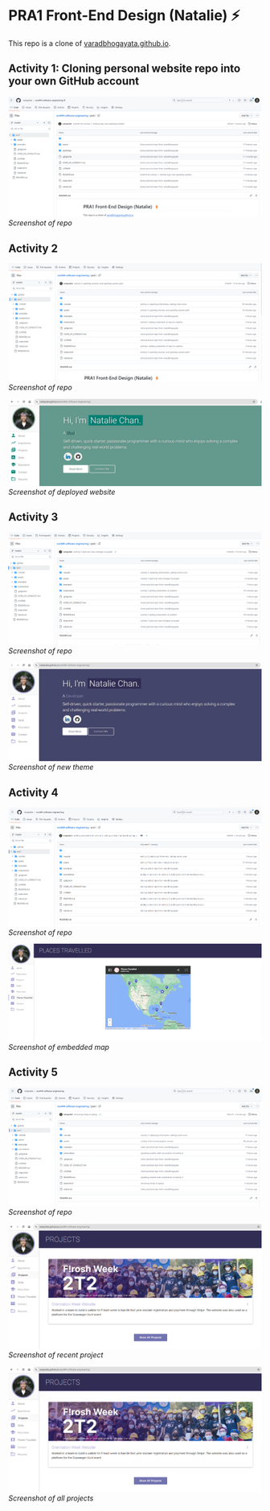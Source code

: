 # PRA1 Front-End Design (Natalie) ⚡️

This repo is a clone of [varadbhogayata.github.io](https://github.com/varadbhogayata/varadbhogayata.github.io).

## Activity 1: Cloning personal website repo into your own GitHub account

![Activity1](./screenshots/activity1.png)
_Screenshot of repo_

## Activity 2

![Activity2a](./screenshots/activity2a.png)
_Screenshot of repo_

![Activity2b](./screenshots/activity2b.png)
_Screenshot of deployed website_

## Activity 3

![Activity3a](./screenshots/activity3a.png)
_Screenshot of repo_

![Activity3b](./screenshots/activity3b.png)
_Screenshot of new theme_

## Activity 4

![Activity4a](./screenshots/activity4a.png)
_Screenshot of repo_

![Activity4b](./screenshots/activity4b.png)
_Screenshot of embedded map_

## Activity 5

![Activity5a](./screenshots/activity5a.png)
_Screenshot of repo_

![Activity5b](./screenshots/activity5b.png)
_Screenshot of recent project_

![Activity5c](./screenshots/activity5b.png)
_Screenshot of all projects_